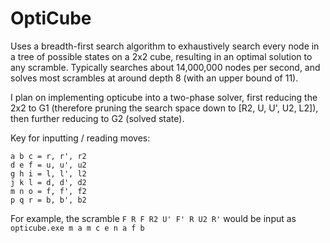 # OptiCube
Uses a breadth-first search algorithm to exhaustively search every node in a tree of possible states on a 2x2 cube, resulting in an optimal solution to any scramble. Typically searches about 14,000,000 nodes per second, and solves most scrambles at around depth 8 (with an upper bound of 11).

I plan on implementing opticube into a two-phase solver, first reducing the 2x2 to G1 (therefore pruning the search space down to [R2, U, U', U2, L2]), then further reducing to G2 (solved state). 

Key for inputting / reading moves:

```
a b c = r, r', r2
d e f = u, u', u2
g h i = l, l', l2
j k l = d, d', d2
m n o = f, f', f2
p q r = b, b', b2
```
For example, the scramble `F R F R2 U' F' R U2 R'` would be input as `opticube.exe m a m c e n a f b`
